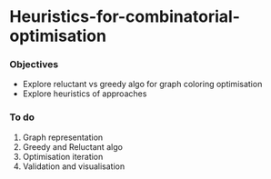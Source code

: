 # Heuristics-for-combinatorial-optimisation

### Objectives 
- Explore reluctant vs greedy algo for graph coloring optimisation
- Explore heuristics of approaches

### To do 
1. Graph representation
2. Greedy and Reluctant algo 
3. Optimisation iteration 
4. Validation and visualisation
